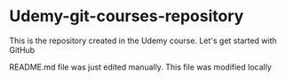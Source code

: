 # Udemy-git-courses-repository
This is the repository created in the Udemy course. Let's get started with GitHub

README.md file was just edited manually. This file was modified locally 
